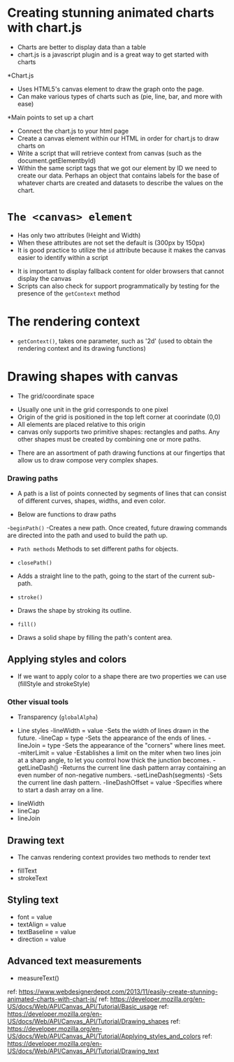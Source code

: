 # Creating stunning animated charts with chart.js

- Charts are better to display data than a table
- chart.js is a javascript plugin and is a great way to get started with charts

*Chart.js
- Uses HTML5's canvas element to draw the graph onto the page.
- Can make various types of charts such as (pie, line, bar, and more with ease)

*Main points to set up a chart

- Connect the chart.js to your html page
- Create a canvas element within our HTML in order for chart.js to draw charts on
- Write a script that will retrieve context from canvas (such as the document.getElementbyId)
- Within the same script tags that we got our element by ID we need to create our data.  Perhaps an object that contains labels for the base of whatever charts are created and datasets to describe the values on the chart.

# `The <canvas> element`

- Has only two attributes (Height and Width)
- When these attributes are not set the default is (300px by 150px)
- It is good practice to utilize the `id` attribute because it makes the canvas easier to identify within a script

* It is important to display fallback content for older browsers that cannot display the canvas
* Scripts can also check for support programmatically by testing for the presence of the `getContext` method

# The rendering context

- `getContext()`, takes one parameter, such as '2d' (used to obtain the rendering context and its  drawing functions)

# Drawing shapes with canvas

* The grid/coordinate space
- Usually one unit in the grid corresponds to one pixel
- Origin of the grid is positioned in the top left corner at coorindate (0,0)
- All elements are placed relative to this origin
- canvas only supports two primitive shapes: rectangles and paths.  Any other shapes must be created by combining one or more paths.

* There are an assortment of path drawing functions at our fingertips that allow us to draw compose very complex shapes.

### Drawing paths

- A path is a list of points connected by segments of lines that can consist of different curves, shapes, widths, and even color.

* Below are functions to draw paths

-`beginPath()`
-Creates a new path. Once created, future drawing commands are directed into the path and used to build the path up.

- `Path methods`
Methods to set different paths for objects.

- `closePath()`
- Adds a straight line to the path, going to the start of the current sub-path.

- `stroke()`
- Draws the shape by stroking its outline.

- `fill()`
- Draws a solid shape by filling the path's content area.

## Applying styles and colors

- If we want to apply color to a shape there are two properties we can use (fillStyle and strokeStyle)

### Other visual tools 

- Transparency (`globalAlpha`)
* Line styles
-lineWidth = value
-Sets the width of lines drawn in the future.
-lineCap = type
-Sets the appearance of the ends of lines.
-lineJoin = type
-Sets the appearance of the "corners" where lines meet.
-miterLimit = value
-Establishes a limit on the miter when two lines join at a sharp angle, to let you control how thick the junction becomes.
-getLineDash()
-Returns the current line dash pattern array containing an even number of non-negative numbers.
-setLineDash(segments)
-Sets the current line dash pattern.
-lineDashOffset = value
-Specifies where to start a dash array on a line.

- lineWidth
- lineCap
- lineJoin

## Drawing text

* The canvas rendering context provides two methods to render text 
- fillText
- strokeText

## Styling text

- font = value
- textAlign = value
- textBaseline = value
- direction = value

## Advanced text measurements

- measureText()

ref: https://www.webdesignerdepot.com/2013/11/easily-create-stunning-animated-charts-with-chart-js/
ref: https://developer.mozilla.org/en-US/docs/Web/API/Canvas_API/Tutorial/Basic_usage
ref: https://developer.mozilla.org/en-US/docs/Web/API/Canvas_API/Tutorial/Drawing_shapes
ref: https://developer.mozilla.org/en-US/docs/Web/API/Canvas_API/Tutorial/Applying_styles_and_colors
ref: https://developer.mozilla.org/en-US/docs/Web/API/Canvas_API/Tutorial/Drawing_text


